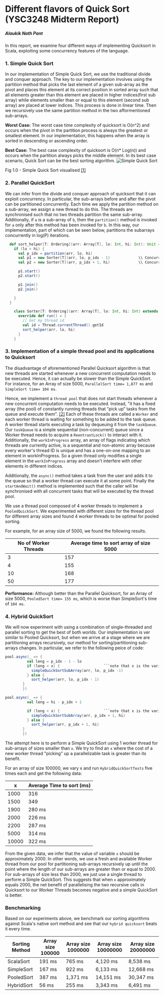 # Different flavors of Quick Sort (YSC3248 Midterm Report)

##### Alaukik Nath Pant 


In this report, we examine four different ways of implementing Quicksort
in Scala, exploiting some concurrency features of the language.

### 1. Simple Quick Sort

In our implementation of Simple Quick Sort, we use the traditional divide and
conquer approach. The key to our implementation involves using the partition method that
picks the last element of a given sub-array as the pivot and places this element at its correct position in sorted array such that all elements greater than this element are placed 
in higher indices(first sub array) while elements smaller than or equal to this element (second sub array) are placed at lower indices. This process is done in linear time. Then we recursively use the same partition method in the two afformentioned sub-arrays.

**Worst Case:** The worst case time complexity of quicksort is O(n^2) and occurs when the pivot in the partition process is always the greatest or smallest element. In our implementation, this happens when the array is sorted in descending or ascending order.

**Best Case:** The best case complexity of quicksort is O(n* Log(n)) and occurs when the partition always picks the middle element. In its best case scenario, Quick Sort can be the best sorting algorithm.
![Simple Quick Sort](https://www.techiedelight.com/wp-content/uploads/Quicksort.png)

Fig 1.0 - Simple Quick Sort visualised [[1]](https://www.techiedelight.com/quicksort/)

### 2. Parallel QuickSort

We can infer from the divide and conquer approach of quicksort that it can exploit concurrency. In particular, the sub-arrays before and after the pivot can be partitioned concurrently. Each time we apply the partition method on a sub-array, we assign a new thread to do this. The threads are synchronised such that no two threads partition the same sub-array. Additionally, if ```a``` is a sub-array of ```b```, then the ```partition()``` method is invoked for ```a``` only after this method has been invoked for ```b```.  In this way, our implementation, part of which can be seen below, partitions the subarrays concurrently in log(P) iterations.


```scala
  def sort_helper[T: Ordering](arr: Array[T], lo: Int, hi: Int): Unit = {
    if (lo < hi) {
      val p_idx = partition(arr, lo, hi)
      val p1 = new Sorter[T](arr, lo, p_idx - 1)             \\ Concurrent operation 1 described above
      val p2 = new Sorter[T](arr, p_idx + 1, hi)             \\ Concurrent operation 2 described above

      p1.start()
      p2.start()

      p1.join()
      p2.join()

    }
  }

    class Sorter[T: Ordering](arr: Array[T], lo: Int, hi: Int) extends Thread {
      override def run() = {
        // Get my thread id
        val id = Thread.currentThread().getId
        sort_helper(arr, lo, hi)
      }
    }
```

### 3. Implementation of a simple thread pool and its applications to Quicksort

The disadvantage of aforementioned Parallel Quicksort algorithm is that new threads are started whenever a new concurrent computation needs to be executed. Hence, it can actually be slower than the Simple QuickSort. For instance, for an Array of size 5000, ```ParallelSort time= 1,877 ms``` and ```SimpleSort time= 104 ms```. 

Hence, we implement a ```thread pool``` that does not start threads whenever a new concurrent computation needs to be executed. Instead, "it has a fixed array (the pool) of constantly running threads that “pick up” tasks from the queue and execute them". [[2]](https://ilyasergey.net/YSC3248/week-07-midterm-project.html) Each of these threads are called a ```Worker``` and each worker thread is waiting for something to be added to the task queue. A worker thread starts executing a task by dequeuing it from the ```taskQueue```.
Our ```taskQueue``` is a simple sequential (non-concurrent) queue since a Worker thread needs to acquire a ```ReentrantLock()``` to interact with it. Additionally, the ```workInProgress``` array, an array of flags indicating which threads are currently active, is a sequential and non-atomic array because
every worker's thread ID is unique and has a one-on-one mapping to an element in workInProgress. So a given thread only modifies a single element in the ```workInProgress``` array and doesn't interfere with other elements in different indices.

Additionally, the ```async()``` method takes a task from the user and adds it to the queue so that a worker thread can execute it at some point.
Finally the ```startAndWait()``` method is implemented such that the caller will be synchronised with all concurrent tasks that will be executed by the thread pool. 

We use a thread pool composed of 4 worker threads to implement a ```PooledQuickSort```. We experimented with different sizes for the thread pool for different array sizes and found 4 worker threads to be optimal for pooled sorting.

For example, for an array size of 5000, we found the following results.

| No of Worker Threads | Average time  to sort array of size 5000|
| ------------- | ------------- |
| 3            | 157       |
| 4            | 155       |
| 10           | 168       |
| 50           | 177       |

**Performance:** Although better than the Parallel Quicksort, for an Array of size 5000, ```PooledSort time= 155 ms```, which is worse than SimpleSort's time of ```104 ms```.


### 4. Hybrid QuickSort

We will now experiment with using a combination of single-threaded and parallel sorting to get the best of both worlds. Our implementation is ver similar to Pooled Quicksort, but when we arrive at a stage where we are partitioning arrays recursively, our method for sorting/partitioning sub-arrays changes. In particular, we refer to the following peice of code:

```scala
pool.async(_ => {
          val leng = p_idx - 1 - lo
          if (leng < x) {                    ```note that x is the variable we vary here
            simpleQuickSortSubArray(arr, lo, p_idx -1)
          } else {
            sort_helper(arr, lo, p_idx - 1)
        }
        })

pool.async(_ => {
          val leng = hi - p_idx + 1

          if (leng < x) {                    ```note that x is the variable we vary here
            simpleQuickSortSubArray(arr, p_idx + 1, hi)
          } else {
            sort_helper(arr, p_idx + 1, hi)
        }
        })
```

The attempt here is to perform a Simple QuickSort using 1 worker thread for sub-arrays of sizes smaller than ```x```. We try to find an ```x``` where the cost of a new worker thread "picking" up a parallelizable task is greater than its benefit.


For an array of size 100000, we vary x and run ```HybridQuickSortTests``` five times each and get the following data:

|x|Average Time to sort (ms)|
| -------------| -------------|
|1000 | 316 |
|1500 | 349 |
|1900 | 280 ms|
|2000 | 226 ms|
|2200 | 287 ms|
|5000 | 314 ms|
|10000 | 322 ms|

From the given data, we infer that the value of variable ```x``` should be approximately 2000. In other words, we use a fresh and available Worker thread from our pool for partitioning sub-arrays recursively up until the point where the length of our sub-arrays are greater than or equal to 2000. For sub-arrays of size less than 2000, we just use a single thread to perform a Simple QuickSort. This suggests that when ```x``` approximately equals 2000, the net benefit of parallelising the two recursive calls in Quicksort to our Worker Threads becomes negative and a simple QuickSort is better.


### Benchmarking

Based on our experiments above, we benchmark our sorting algorithms against Scala's native sort method and see that our ```hybrid quicksort``` beats it every time.


|Sorting Method|Array size 100000 |Array size 1000000 |Array size 10000000| Array size 20000000|
| -------------| ------------- | ------------- | ------------- | ------------- |
|ScalaSort | 191 ms| 765 ms | 4,120 ms| 8,538 ms|
|SimpleSort| 167 ms| 922 ms| 6,133 ms| 12,668 ms|
|PooledSort| 387 ms|  1,371 ms|  14,151 ms| 30,347 ms|
|HybridSort| 56 ms| 255 ms|  3,343 ms| 6,491 ms|



